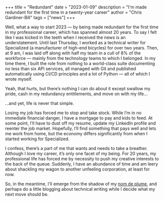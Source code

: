 +++
title = "Redundant"
date = "2023-01-09"
description = "I'm made redundant for the first time in a twenty-year career"
author = "Chris Gardiner-Bill"
tags  = ["news"]
+++

Well, what a way to start 2023 — by being made redundant for the first time in my professional career, which has spanned almost 20 years. To say I felt like I was kicked in the teeth when I received the news is an understatement. Until last Thursday, I worked as a technical writer for Specialized (a manufacturer of high-end bicycles) for over two years. Then, at 9 am, I was laid off along with half my team in a cull of 8% of the workforce — mainly from the technology teams to which I belonged. In my time there, I built the role from nothing to a world-class suite documenting no less than six API services, all managed with Git and published automatically using CI/CD principles and a lot of Python — all of which I wrote myself.

Yeah, that hurts, but there’s nothing I can do about it except swallow my pride, cash in my redundancy entitlements, and move on with my life…

…and yet, life is never that simple.

Losing my job has forced me to stop and take stock. While I’m in no immediate financial danger, I have a mortgage to pay and kids to feed. At some point, I’ll have to dust off my resume, update my LinkedIn profile and reenter the job market. Hopefully, I’ll find something that pays well and lets me work from home, but the economy differs significantly from when I started working for Specialized.

I confess, there’s a part of me that wants and needs to take a breather. Although I love my career, it’s only one facet of my being. For 20 years, my professional life has forced me by necessity to push my creative interests to the back of the queue. Suddenly, I have an abundance of time and am leery about shackling my wagon to another unfeeling corporation, at least for now.

So, in the meantime, I'll emerge from the shadow of my [nom de plume](https://chrisross.net), and perhaps do a little blogging about technical writing while I decide what my next move should be.